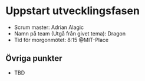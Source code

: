 # Uppstart utvecklingsfasen
* Scrum master: Adrian Alagic
* Namn på team (Utgå från givet tema): Dragon
* Tid för morgonmötet: 8:15 @MIT-Place
  
## Övriga punkter
* TBD

